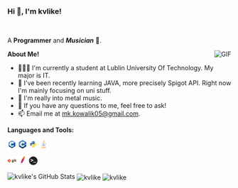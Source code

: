 <h3 title="hehehe"> Hi 👋, I'm kvlike!</h3>

<br />

A **Programmer** and ***Musician*** 🚀.
 

  <img align="right" alt="GIF" src="https://i.pinimg.com/originals/e4/26/70/e426702edf874b181aced1e2fa5c6cde.gif" />

**About Me!**

- 👨🏽‍💻 I'm currently a student at Lublin University Of Technology. My major is IT.
- 🌱 I've been recently learning JAVA, more precisely Spigot API. Right now I'm mainly focusing on uni stuff.
- 🎸 I'm really into metal music.
- 💬 If you have any questions to me, feel free to ask!
- 📫 Email me at [mk.kowalik05@gmail.com](mailto:mk.kowalik05@gmail.com).



**Languages and Tools:**  

<code><img height="20" src="https://raw.githubusercontent.com/github/explore/80688e429a7d4ef2fca1e82350fe8e3517d3494d/topics/c/c.png"></code>
<code><img height="20" src="https://raw.githubusercontent.com/github/explore/80688e429a7d4ef2fca1e82350fe8e3517d3494d/topics/cpp/cpp.png"></code>
<code><img height="20" src="https://raw.githubusercontent.com/github/explore/80688e429a7d4ef2fca1e82350fe8e3517d3494d/topics/python/python.png"></code>
<code><img height="20" src="https://raw.githubusercontent.com/github/explore/80688e429a7d4ef2fca1e82350fe8e3517d3494d/topics/java/java.png"></code>

<code><img height="20" src="https://raw.githubusercontent.com/github/explore/80688e429a7d4ef2fca1e82350fe8e3517d3494d/topics/git/git.png"></code>
<code><img height="20" src="https://raw.githubusercontent.com/github/explore/80688e429a7d4ef2fca1e82350fe8e3517d3494d/topics/maven/maven.png"></code>
<code><img height="20" src="https://raw.githubusercontent.com/github/explore/80688e429a7d4ef2fca1e82350fe8e3517d3494d/topics/terminal/terminal.png"></code>

<img src="https://github-readme-stats.vercel.app/api?username=kvlike&show_icons=true&hide_border=true&count_private=true&theme=shades-of-purple&icon_color=fad000" alt="kvlike's GitHub Stats">
<img align="center" src="https://github-readme-streak-stats.herokuapp.com/?user=kvlike&count_private=true&theme=radical" alt="kvlike" />
<img align="center" width=500 src="https://github-readme-stats.vercel.app/api/top-langs/?username=kvlike&count_private=true&theme=radical" alt="kvlike" />
